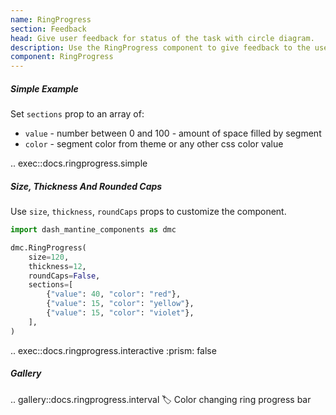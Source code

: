 ```yaml
---
name: RingProgress
section: Feedback
head: Give user feedback for status of the task with circle diagram.
description: Use the RingProgress component to give feedback to the user about the status of a task with label, sections, etc.
component: RingProgress
---
```


##### Simple Example

Set `sections` prop to an array of:
* `value` - number between 0 and 100 - amount of space filled by segment
* `color` - segment color from theme or any other css color value

.. exec::docs.ringprogress.simple

##### Size, Thickness And Rounded Caps

Use `size`, `thickness`, `roundCaps` props to customize the component.

```python
import dash_mantine_components as dmc

dmc.RingProgress(
    size=120,
    thickness=12,
    roundCaps=False,
    sections=[
        {"value": 40, "color": "red"},
        {"value": 15, "color": "yellow"},
        {"value": 15, "color": "violet"},
    ],
)
```

.. exec::docs.ringprogress.interactive
    :prism: false

##### Gallery

.. gallery::docs.ringprogress.interval
    :label: Color changing ring progress bar
